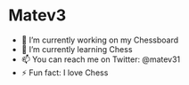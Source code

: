 # Matev3

- 🔭 I’m currently working on my Chessboard
- 🌱 I’m currently learning Chess
- 📫 You can reach me on Twitter: @matev31
- ⚡ Fun fact: I love Chess
